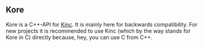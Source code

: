 ## Kore

Kore is a C++-API for [Kinc](https://github.com/Kode/Kinc). It is mainly here for backwards compatibility. For new projects it is recommended to use Kinc (which by the way stands for Kore in C) directly because, hey, you can use C from C++.
